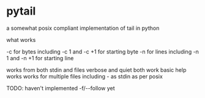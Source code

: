 # pytail
a somewhat posix compliant implementation of tail in python

what works

-c for bytes including -c 1 and -c +1 for starting byte
-n for lines including -n 1 and -n +1 for starting line

works from both stdin and files
verbose and quiet both work
basic help works
works for multiple files including - as stdin as per posix

TODO:
haven't implemented -f/--follow yet





